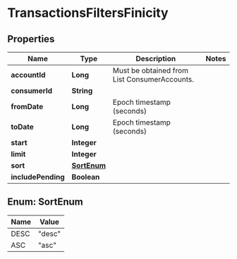 

# TransactionsFiltersFinicity


## Properties

| Name | Type | Description | Notes |
|------------ | ------------- | ------------- | -------------|
|**accountId** | **Long** | Must be obtained from List ConsumerAccounts. |  |
|**consumerId** | **String** |  |  |
|**fromDate** | **Long** | Epoch timestamp (seconds) |  |
|**toDate** | **Long** | Epoch timestamp (seconds) |  |
|**start** | **Integer** |  |  |
|**limit** | **Integer** |  |  |
|**sort** | [**SortEnum**](#SortEnum) |  |  |
|**includePending** | **Boolean** |  |  |



## Enum: SortEnum

| Name | Value |
|---- | -----|
| DESC | &quot;desc&quot; |
| ASC | &quot;asc&quot; |



